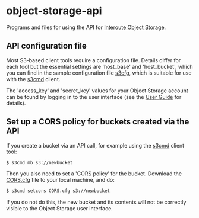 # object-storage-api

Programs and files for using the API for [Interoute Object Storage](https://cloudstore.interoute.com/objectstorage).

## API configuration file

Most S3-based client tools require a configuration file. Details differ for each tool but the essential settings are 'host_base' and 'host_bucket', which you can find in the sample configuration file [s3cfg](https://raw.githubusercontent.com/Interoute/object-storage-api/master/s3cfg), which is suitable for use with the [s3cmd](http://s3tools.org/s3cmd) client. 

The 'access_key' and 'secret_key' values for your Object Storage account can be found by logging in to the user interface (see the [User Guide](https://cloudstore.interoute.com/sites/default/files/Interoute-Object-Storage-User-Guide-2016-10-24.pdf) for details).

## Set up a CORS policy for buckets created via the API

If you create a bucket via an API call, for example using the [s3cmd](http://s3tools.org/s3cmd) client tool:

```sh
$ s3cmd mb s3://newbucket
```
Then you also need to set a 'CORS policy' for the bucket. Download the [CORS.cfg](https://raw.githubusercontent.com/Interoute/object-storage-api/master/CORS.cfg) file to your local machine, and do: 

```sh
$ s3cmd setcors CORS.cfg s3://newbucket
```

If you do not do this, the new bucket and its contents will not be correctly visible to the Object Storage user interface.

